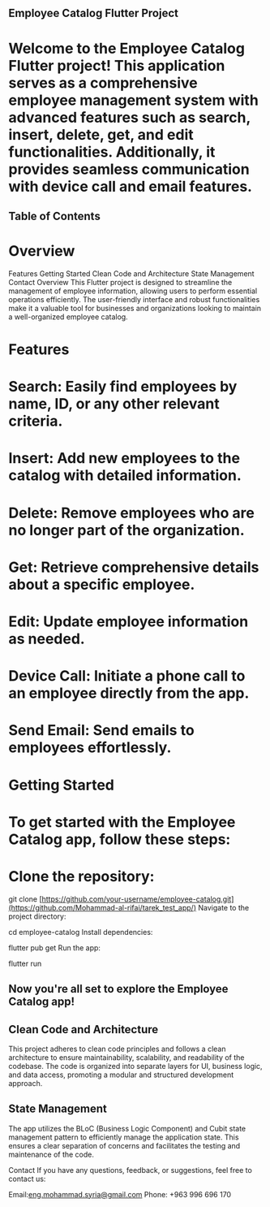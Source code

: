 

## Employee Catalog Flutter Project

# Welcome to the Employee Catalog Flutter project! This application serves as a comprehensive employee management system with advanced features such as search, insert, delete, get, and edit functionalities. Additionally, it provides seamless communication with device call and email features.

## Table of Contents
# Overview

Features
Getting Started
Clean Code and Architecture
State Management
Contact
Overview
This Flutter project is designed to streamline the management of employee information, allowing users to perform essential operations efficiently. The user-friendly interface and robust functionalities make it a valuable tool for businesses and organizations looking to maintain a well-organized employee catalog.

# Features

# Search: Easily find employees by name, ID, or any other relevant criteria.
# Insert: Add new employees to the catalog with detailed information.
# Delete: Remove employees who are no longer part of the organization.
# Get: Retrieve comprehensive details about a specific employee.
# Edit: Update employee information as needed.
# Device Call: Initiate a phone call to an employee directly from the app.
# Send Email: Send emails to employees effortlessly.
# Getting Started
# To get started with the Employee Catalog app, follow these steps:

# Clone the repository:
git clone [https://github.com/your-username/employee-catalog.git](https://github.com/Mohammad-al-rifai/tarek_test_app/)
Navigate to the project directory:


cd employee-catalog
Install dependencies:


flutter pub get
Run the app:


flutter run

## Now you're all set to explore the Employee Catalog app!

##  Clean Code and Architecture
This project adheres to clean code principles and follows a clean architecture to ensure maintainability, scalability, and readability of the codebase. The code is organized into separate layers for UI, business logic, and data access, promoting a modular and structured development approach.

## State Management
The app utilizes the BLoC (Business Logic Component) and Cubit state management pattern to efficiently manage the application state. This ensures a clear separation of concerns and facilitates the testing and maintenance of the code.

Contact
If you have any questions, feedback, or suggestions, feel free to contact us:

Email:eng.mohammad.syria@gmail.com
Phone: +963 996 696 170
